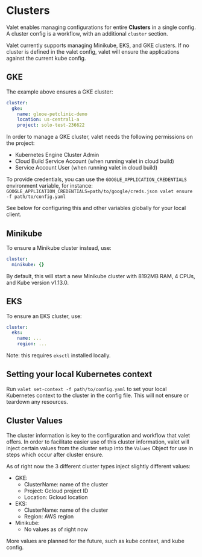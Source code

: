 # Clusters

Valet enables managing configurations for entire **Clusters** in a single config. A cluster config is a workflow, 
with an additional `cluster` section.  

Valet currently supports managing Minikube, EKS, and GKE clusters. 
If no cluster is defined in the valet config, valet will ensure the applications against the current kube config. 

## GKE

The example above ensures a GKE cluster:
```yaml
cluster:
  gke:
    name: glooe-petclinic-demo
    location: us-central1-a
    project: solo-test-236622
```

In order to manage a GKE cluster, valet needs the following permissions on the project:
* Kubernetes Engine Cluster Admin
* Cloud Build Service Account (when running valet in cloud build)
* Service Account User (when running valet in cloud build)

To provide credentials, you can use the `GOOGLE_APPLICATION_CREDENTIALS` environment variable, for instance:
`GOOGLE_APPLICATION_CREDENTIALS=path/to/google/creds.json valet ensure -f path/to/config.yaml`

See below for configuring this and other variables globally for your local client. 

## Minikube

To ensure a Minikube cluster instead, use:
```yaml
cluster:
  minikube: {}
```

By default, this will start a new Minikube cluster with 8192MB RAM, 4 CPUs, and Kube version v1.13.0. 

## EKS 

To ensure an EKS cluster, use:
```yaml
cluster:
  eks: 
    name: ...
    region: ...
```

Note: this requires `eksctl` installed locally.

## Setting your local Kubernetes context

Run `valet set-context -f path/to/config.yaml` to set your local Kubernetes context to the cluster in the config file. This will 
not ensure or teardown any resources.  

## Cluster Values

The cluster information is key to the configuration and workflow that valet offers. In order to facilitate easier use of 
this cluster information, valet will inject certain values from the cluster setup into the `Values` Object for use in 
steps which occur after cluster ensure.

As of right now the 3 different cluster types inject slightly different values:

* GKE: 
    * ClusterName: name of the cluster
    * Project: Gcloud project ID
    * Location: Gcloud location
* EKS:
    * ClusterName: name of the cluster
    * Region: AWS region
* Minikube: 
    * No values as of right now

More values are planned for the future, such as kube context, and kube config.